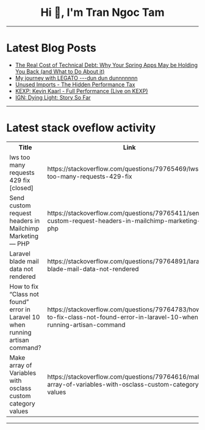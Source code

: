 <h1 align="center">Hi 👋, I'm Tran Ngoc Tam</h1>

---

# Latest Blog Posts 
<!-- BLOG-POST-LIST:START -->
- [The Real Cost of Technical Debt: Why Your Spring Apps May be Holding You Back &lpar;and What to Do About it&rpar;](https://dev.to/michelle_sebek_/the-real-cost-of-technical-debt-why-your-spring-apps-may-be-holding-you-back-and-what-to-do-about-1226)
- [My journey with LEGATO ---dun dun dunnnnnnn](https://dev.to/emmanuel_appah_8f0d1e6903/my-journey-with-legato-dun-dun-dunnnnnnn-1hhj)
- [Unused Imports - The Hidden Performance Tax](https://dev.to/vivekjami/unused-imports-the-hidden-performance-tax-3340)
- [KEXP: Kevin Kaarl - Full Performance &lpar;Live on KEXP&rpar;](https://dev.to/music_youtube/kexp-kevin-kaarl-full-performance-live-on-kexp-4il8)
- [IGN: Dying Light: Story So Far](https://dev.to/gg_news/ign-dying-light-story-so-far-32mk)
<!-- BLOG-POST-LIST:END -->

---

# Latest stack oveflow activity
<table>
  <tr><th>Title</th><th>Link</th></tr>
  <!-- STACKOVERFLOW:START --><tr><td>lws too many requests 429 fix [closed]</td><td>https://stackoverflow.com/questions/79765469/lws-too-many-requests-429-fix</td></tr><tr><td>Send custom request headers in Mailchimp Marketing — PHP</td><td>https://stackoverflow.com/questions/79765411/send-custom-request-headers-in-mailchimp-marketing-php</td></tr><tr><td>Laravel blade mail data not rendered</td><td>https://stackoverflow.com/questions/79764891/laravel-blade-mail-data-not-rendered</td></tr><tr><td>How to fix “Class not found” error in Laravel 10 when running artisan command?</td><td>https://stackoverflow.com/questions/79764783/how-to-fix-class-not-found-error-in-laravel-10-when-running-artisan-command</td></tr><tr><td>Make array of Variables with osclass custom category values</td><td>https://stackoverflow.com/questions/79764616/make-array-of-variables-with-osclass-custom-category-values</td></tr><!-- STACKOVERFLOW:END -->
</table>

---


